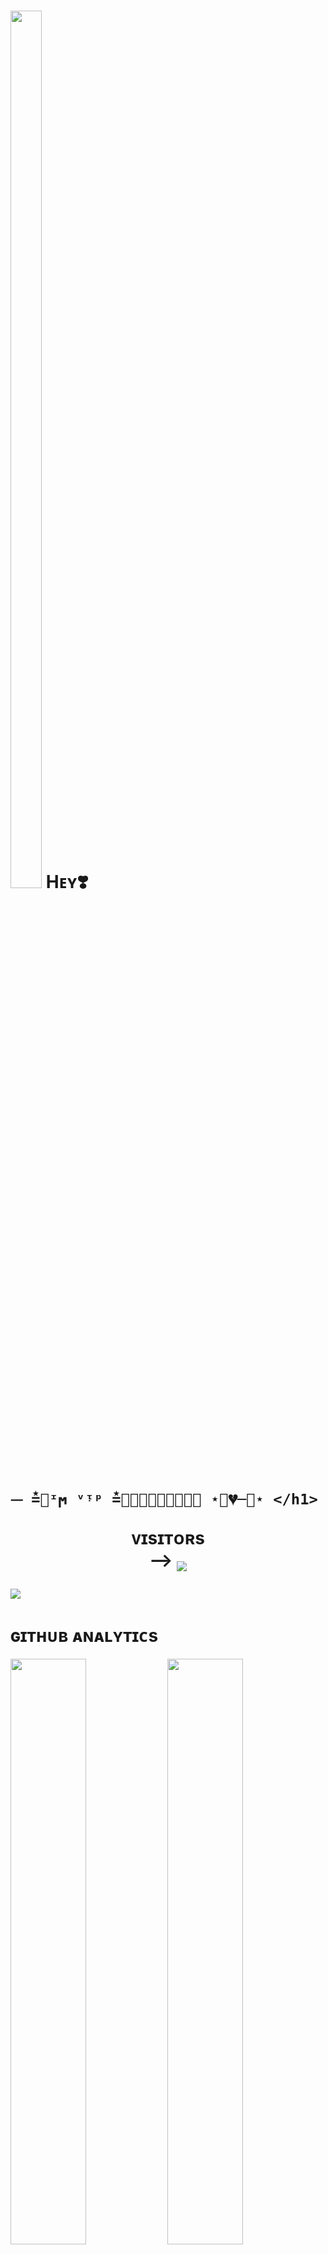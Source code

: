 <h1> <img  style="align-item" :"center" src="https://graph.org/file/f66c2b39be88927dfdee7.jpg" width="50px" height="60%"> Hᴇʏ❣️



    ⏤‌ ≛⃝ᶦϻ‌ ᵛ‌ᵎᵖ ≛⃝🇰𝗨𝐒𝐇𝐖𝚲𝐇𝚲 ⋆‌⃝💔─‌⃛⋆ </h1>
<p align="center">
    <b>ᴠɪsɪᴛᴏʀs</b><br>
 -->    <img align="middle" src="https://profile-counter.glitch.me/PRADHAN474/coun t.svg" />
</p>

[<img src="https://graph.org/file/8818c5e9470d2c6920a97.jpg"/>](https://github.com/MrHacker5575)

        
<h1> ɢɪᴛʜᴜʙ ᴀɴᴀʟʏᴛɪᴄs </h1>

[<img src="https://github-readme-stats.vercel.app/api?username=MrHacker5575&count_private=true&show_icons=true&theme=chartreuse-dark&custom_title=What%27s+the+craic?&include_all_commits=true&hide_border=true&bg_color=000000" width="49%">](https://github.com/MrHacker5575)  [<img src="https://github-readme-streak-stats.herokuapp.com/?user=UNIQUE_KING_475&theme=chartreuse-dark&hide_border=True&bg_color=000000" width="49%">](https://github.com/MrHacker5575)

[<img src="https://github.com/MrHacker5575/MrHacker5575/blob/master/resources/hr.gif"/>](https://github.com/MrHacker5575)

<h1> <img src="https://te.legra.ph/file/1f5f400d5a16ae3a89343.jpg" width="70px" style="border-radius: 50%"> ᴄᴏɴᴛᴀᴄᴛ ᴍᴇ </h1>

[<img src="https://te.legra.ph/file/3f6810f790713b26fe826.jpg" width="60px">](https://tg://openmessage?user_id=6123932615) [<img src="https://te.legra.ph/file/2a7a17fc66a8f5fe785c3.jpg" width="60px">](https://github.com/MrHacker5575) 







## Connect with Me

[![Github](https://img.shields.io/badge/-Github-181717?style=for-the-badge&logo=Github&logoColor=white)](https://github.com/MrHacker5575)
[![Telegram](https://img.shields.io/badge/Telegram-2CA5E0?style=for-the-badge&logo=telegram&logoColor=white)](https://telegram.me/Heart_Connection)

## My Stats

![GitHub stats](https://github-readme-stats.vercel.app/api?username=UNIQUE_KING_475&show_icons=true&theme=radical)
![Top Languages](https://github-readme-stats.vercel.app/api/top-langs/?username=UNIQUE_KING_475&layout=compact&theme=midnight-purple&hide=Css)

![Visitors](https://visitor-badge.laobi.icu/badge?page_id=UNIQUE_KING_475)￼Enter
